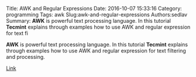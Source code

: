 Title: AWK and Regular Expressions
Date: 2016-10-07 15:33:16
Category: programming
Tags: awk
Slug:awk-and-regular-expressions
Authors:sedlav
Summary: **AWK** is powerful text processing language. In this tutorial **Tecmint** explains through examples how to use AWK and regular expression for text fi

**AWK** is powerful text processing language. In this tutorial **Tecmint** explains through examples how to use AWK and regular expression for text filtering and processing.

[Link](http://www.tecmint.com/use-linux-awk-command-to-filter-text-string-in-files/)
